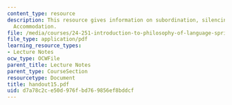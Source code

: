 ```yaml
---
content_type: resource
description: This resource gives information on subordination, silencing, and presuppositional
  Accommodation.
file: /media/courses/24-251-introduction-to-philosophy-of-language-spring-2005/d7a78c2ce50d976fbd769856ef8bddcf_handout15.pdf
file_type: application/pdf
learning_resource_types:
- Lecture Notes
ocw_type: OCWFile
parent_title: Lecture Notes
parent_type: CourseSection
resourcetype: Document
title: handout15.pdf
uid: d7a78c2c-e50d-976f-bd76-9856ef8bddcf
---
```

